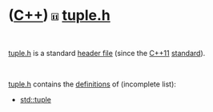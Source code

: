 
 

 

 

 

 

([C++](Cpp.md)) ![C++11](PicCpp11.png) [tuple.h](CppTupleH.md)
================================================================

 

[tuple.h](CppTupleH.md) is a standard [header file](CppHeaderFile.md)
(since the [C++11](Cpp11.md) [standard](CppStandard.md)).

 

[tuple.h](CppTupleH.md) contains the [definitions](CppDefinition.md)
of (incomplete list):

-   [std::tuple](CppTuple.md)

 

 

 

 

 

 

